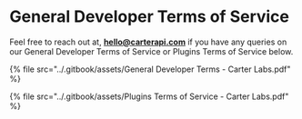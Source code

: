 # General Developer Terms of Service

Feel free to reach out at, **hello@carterapi.com** if you have any queries on our General Developer Terms of Service or Plugins Terms of Service below.





{% file src="../.gitbook/assets/General Developer Terms - Carter Labs.pdf" %}

{% file src="../.gitbook/assets/Plugins Terms of Service - Carter Labs.pdf" %}
